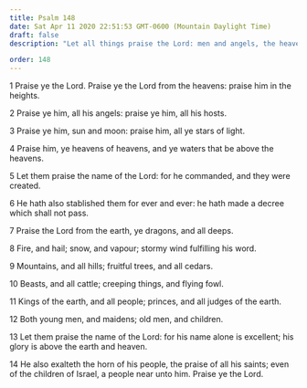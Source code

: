 ```yaml
---
title: Psalm 148
date: Sat Apr 11 2020 22:51:53 GMT-0600 (Mountain Daylight Time)
draft: false
description: "Let all things praise the Lord: men and angels, the heavenly bodies, the elements and the earth, and all things thereon."

order: 148
---
```

    
1 Praise ye the Lord. Praise ye the Lord from the heavens: praise him in the heights.

2 Praise ye him, all his angels: praise ye him, all his hosts.

3 Praise ye him, sun and moon: praise him, all ye stars of light.

4 Praise him, ye heavens of heavens, and ye waters that be above the heavens.

5 Let them praise the name of the Lord: for he commanded, and they were created.

6 He hath also stablished them for ever and ever: he hath made a decree which shall not pass.

7 Praise the Lord from the earth, ye dragons, and all deeps.

8 Fire, and hail; snow, and vapour; stormy wind fulfilling his word.

9 Mountains, and all hills; fruitful trees, and all cedars.

10 Beasts, and all cattle; creeping things, and flying fowl.

11 Kings of the earth, and all people; princes, and all judges of the earth.

12 Both young men, and maidens; old men, and children.

13 Let them praise the name of the Lord: for his name alone is excellent; his glory is above the earth and heaven.

14 He also exalteth the horn of his people, the praise of all his saints; even of the children of Israel, a people near unto him. Praise ye the Lord.
